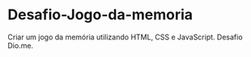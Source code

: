 # Desafio-Jogo-da-memoria
Criar um jogo da memória utilizando HTML, CSS e JavaScript. Desafio Dio.me.
